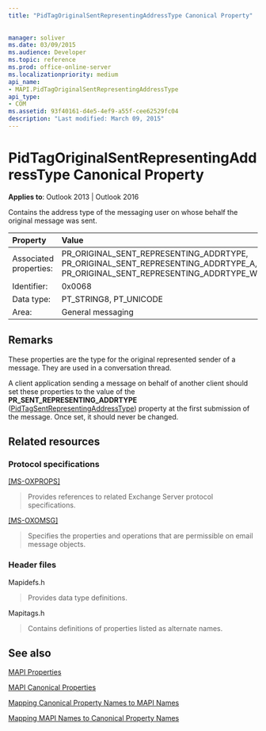 ```yaml
---
title: "PidTagOriginalSentRepresentingAddressType Canonical Property"
 
 
manager: soliver
ms.date: 03/09/2015
ms.audience: Developer
ms.topic: reference
ms.prod: office-online-server
ms.localizationpriority: medium
api_name:
- MAPI.PidTagOriginalSentRepresentingAddressType
api_type:
- COM
ms.assetid: 93f40161-d4e5-4ef9-a55f-cee62529fc04
description: "Last modified: March 09, 2015"
---
```


# PidTagOriginalSentRepresentingAddressType Canonical Property

  
  
**Applies to**: Outlook 2013 | Outlook 2016 
  
Contains the address type of the messaging user on whose behalf the original message was sent.
  
|Property |Value |
|:-----|:-----|
|Associated properties:  <br/> |PR_ORIGINAL_SENT_REPRESENTING_ADDRTYPE, PR_ORIGINAL_SENT_REPRESENTING_ADDRTYPE_A, PR_ORIGINAL_SENT_REPRESENTING_ADDRTYPE_W  <br/> |
|Identifier:  <br/> |0x0068  <br/> |
|Data type:  <br/> |PT_STRING8, PT_UNICODE  <br/> |
|Area:  <br/> |General messaging  <br/> |
   
## Remarks

These properties are the type for the original represented sender of a message. They are used in a conversation thread.
  
A client application sending a message on behalf of another client should set these properties to the value of the **PR_SENT_REPRESENTING_ADDRTYPE** ([PidTagSentRepresentingAddressType](pidtagsentrepresentingaddresstype-canonical-property.md)) property at the first submission of the message. Once set, it should never be changed.
  
## Related resources

### Protocol specifications

[[MS-OXPROPS]](https://msdn.microsoft.com/library/f6ab1613-aefe-447d-a49c-18217230b148%28Office.15%29.aspx)
  
> Provides references to related Exchange Server protocol specifications.
    
[[MS-OXOMSG]](https://msdn.microsoft.com/library/daa9120f-f325-4afb-a738-28f91049ab3c%28Office.15%29.aspx)
  
> Specifies the properties and operations that are permissible on email message objects.
    
### Header files

Mapidefs.h
  
> Provides data type definitions.
    
Mapitags.h
  
> Contains definitions of properties listed as alternate names.
    
## See also



[MAPI Properties](mapi-properties.md)
  
[MAPI Canonical Properties](mapi-canonical-properties.md)
  
[Mapping Canonical Property Names to MAPI Names](mapping-canonical-property-names-to-mapi-names.md)
  
[Mapping MAPI Names to Canonical Property Names](mapping-mapi-names-to-canonical-property-names.md)

